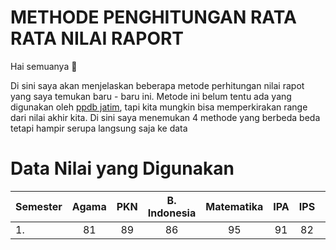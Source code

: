 # METHODE PENGHITUNGAN RATA RATA NILAI RAPORT

Hai semuanya 👋

Di sini saya akan menjelaskan beberapa metode perhitungan nilai rapot yang saya temukan baru - baru ini. 
Metode ini belum tentu ada yang digunakan oleh [ppdb jatim](https://ppdbjatim.net/), tapi kita mungkin bisa 
memperkirakan range dari nilai akhir kita. Di sini saya menemukan 4 methode yang berbeda beda tetapi hampir serupa
langsung saja ke data

# Data Nilai yang Digunakan

| Semester |  Agama  |  PKN  | B. Indonesia | Matematika |   IPA   |   IPS   | B. Inggris |
|:---------|:-------:|:-----:|:------------:|:----------:|:-------:|:-------:|:-----------:|
|    1.    |   81    |   89  |      86      |     95     |    91   |    82   |     94      |